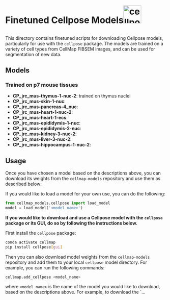 <!-- FILEPATH: /Users/rhoadesj/Repos/cellmap-models/src/cellmap_models/pytorch/cellpose/README.md -->
<h1 style="height: 56pt;">Finetuned Cellpose Models<img src="https://www.cellpose.org/static/images/cellpose_transparent.png" alt="cellpose logo" height=56pt></h1>

This directory contains finetuned scripts for downloading Cellpose models, particularly for use with the `cellpose` package. The models are trained on a variety of cell types from CellMap FIBSEM images, and can be used for segmentation of new data.

## Models

### Trained on p7 mouse tissues
- __CP_jrc_mus-thymus-1-nuc-2__: trained on thymus nuclei
- __CP_jrc_mus-skin-1-nuc__:
- __CP_jrc_mus-pancreas-4_nuc__:
- __CP_jrc_mus-heart-1-nuc-2__:
- __CP_jrc_mus-heart-1-ecs__:
- __CP_jrc_mus-epididymis-1-nuc__:
- __CP_jrc_mus-epididymis-2-nuc__:
- __CP_jrc_mus-kidney-3-nuc-2__:
- __CP_jrc_mus-liver-3-nuc-2__:
- __CP_jrc_mus-hippocampus-1-nuc-2__:

## Usage

Once you have chosen a model based on the descriptions above, you can download its weights from the `cellmap-models` repository and use them as described below:

If you would like to load a model for your own use, you can do the following:

```python
from cellmap_models.cellpose import load_model
model = load_model('<model_name>')
```

__If you would like to download and use a Cellpose model with the `cellpose` package or its GUI, do so by following the instructions below.__

First install the `cellpose` package:

```bash
conda activate cellmap
pip install cellpose[gui]
```

Then you can also download model weights from the `cellmap-models` repository and add them to your local `cellpose` model directory. For example, you can run the following commands:

```bash
cellmap.add_cellpose <model_name>
```

where `<model_name>` is the name of the model you would like to download, based on the descriptions above. For example, to download the `...
